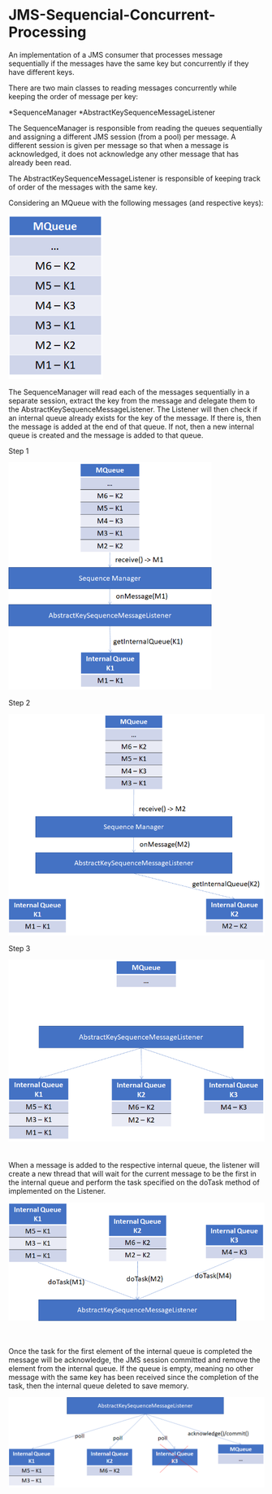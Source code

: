 # JMS-Sequencial-Concurrent-Processing
An implementation of a JMS consumer that processes message sequentially if the messages have the same key but concurrently if they have different keys.

There are two main classes to reading messages concurrently while keeping the order of message per key:
 
*SequenceManager
*AbstractKeySequenceMessageListener

The SequenceManager is responsible from reading the queues sequentially and assigning a different JMS session (from a pool) per message.
A different session is given per message so that when a message is acknowledged, it does not acknowledge any other message that has already been read.

The AbstractKeySequenceMessageListener is responsible of keeping track of order of the messages with the same key.

Considering an MQueue with the following messages (and respective keys):

![alt text](https://github.com/fnmps/JMS-Sequencial-Concurrent-Processing/blob/main/README%20Resources/img1.png?raw=true)

The SequenceManager will read each of the messages sequentially in a separate session, extract the key from the message and delegate them to the AbstractKeySequenceMessageListener.
The Listener will then check if an internal queue already exists for the key of the message. If there is, then the message is added at the end of that queue. If not, then a new internal queue is created and the message is added to that queue.

Step 1

<img src="https://github.com/fnmps/JMS-Sequencial-Concurrent-Processing/blob/main/README%20Resources/img2.png?raw=true" width="400">

Step 2

<img src="https://github.com/fnmps/JMS-Sequencial-Concurrent-Processing/blob/main/README%20Resources/img3.png?raw=true" width="600">

Step 3

<img src="https://github.com/fnmps/JMS-Sequencial-Concurrent-Processing/blob/main/README%20Resources/img4.png?raw=true" width="600">

<br />
<br />
<br />
When a message is added to the respective internal queue, the listener will create a new thread that will wait for the current message to be the first in the internal queue and perform the task specified on the doTask method of implemented on the Listener.

![alt text](https://github.com/fnmps/JMS-Sequencial-Concurrent-Processing/blob/main/README%20Resources/img5.png?raw=true)

<br />
<br />
Once the task for the first element of the internal queue is completed the message will be acknowledge, the JMS session committed and remove the element from the internal queue.
If the queue is empty, meaning no other message with the same key has been received since the completion of the task, then the internal queue deleted to save memory.

![alt text](https://github.com/fnmps/JMS-Sequencial-Concurrent-Processing/blob/main/README%20Resources/img6.png?raw=true)

